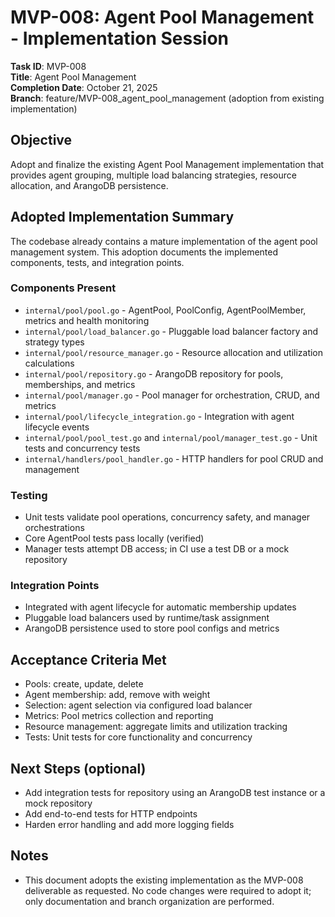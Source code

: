 # MVP-008: Agent Pool Management - Implementation Session

**Task ID**: MVP-008  
**Title**: Agent Pool Management  
**Completion Date**: October 21, 2025  
**Branch**: feature/MVP-008_agent_pool_management (adoption from existing implementation)  

## Objective
Adopt and finalize the existing Agent Pool Management implementation that provides agent grouping, multiple load balancing strategies, resource allocation, and ArangoDB persistence.

## Adopted Implementation Summary
The codebase already contains a mature implementation of the agent pool management system. This adoption documents the implemented components, tests, and integration points.

### Components Present
- `internal/pool/pool.go` - AgentPool, PoolConfig, AgentPoolMember, metrics and health monitoring
- `internal/pool/load_balancer.go` - Pluggable load balancer factory and strategy types
- `internal/pool/resource_manager.go` - Resource allocation and utilization calculations
- `internal/pool/repository.go` - ArangoDB repository for pools, memberships, and metrics
- `internal/pool/manager.go` - Pool manager for orchestration, CRUD, and metrics
- `internal/pool/lifecycle_integration.go` - Integration with agent lifecycle events
- `internal/pool/pool_test.go` and `internal/pool/manager_test.go` - Unit tests and concurrency tests
- `internal/handlers/pool_handler.go` - HTTP handlers for pool CRUD and management

### Testing
- Unit tests validate pool operations, concurrency safety, and manager orchestrations
- Core AgentPool tests pass locally (verified)
- Manager tests attempt DB access; in CI use a test DB or a mock repository

### Integration Points
- Integrated with agent lifecycle for automatic membership updates
- Pluggable load balancers used by runtime/task assignment
- ArangoDB persistence used to store pool configs and metrics

## Acceptance Criteria Met
- Pools: create, update, delete
- Agent membership: add, remove with weight
- Selection: agent selection via configured load balancer
- Metrics: Pool metrics collection and reporting
- Resource management: aggregate limits and utilization tracking
- Tests: Unit tests for core functionality and concurrency

## Next Steps (optional)
- Add integration tests for repository using an ArangoDB test instance or a mock repository
- Add end-to-end tests for HTTP endpoints
- Harden error handling and add more logging fields

## Notes
- This document adopts the existing implementation as the MVP-008 deliverable as requested. No code changes were required to adopt it; only documentation and branch organization are performed.
